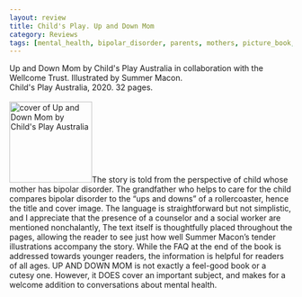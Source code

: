 ```yaml
---
layout: review
title: Child's Play. Up and Down Mom
category: Reviews
tags: [mental_health, bipolar_disorder, parents, mothers, picture_book, emotions]
---
```

<span class="title">Up and Down Mom</span> by Child's Play Australia in collaboration with the Wellcome Trust. Illustrated by Summer Macon.<br>
<span class="publisher">Child's Play Australia, 2020. 32 pages.</span><br><br>
<span class="book1"><img src="https://m.media-amazon.com/images/I/91AmpS-A9iL._SL1500_.jpg" width="147" height="144" alt="cover of Up and Down Mom by Child's Play Australia"></span>The story is told from the perspective of child whose mother has bipolar disorder. The grandfather who helps to care for the child compares bipolar disorder to the “ups and downs” of a rollercoaster, hence the title and cover image. The  language is straightforward but not simplistic, and I appreciate that the presence of a counselor and a social worker are mentioned nonchalantly, The text itself is thoughtfully placed throughout the pages, allowing the reader to see just how well Summer Macon’s tender illustrations accompany the story. While the FAQ at the end of the book is addressed towards younger readers, the information is helpful for readers of all ages.  UP AND DOWN MOM is not exactly a feel-good book or a cutesy one. However, it DOES cover an important subject, and makes for a welcome addition to conversations about mental health.
